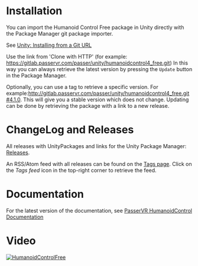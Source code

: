 Installation
============
You can import the Humanoid Control Free package in Unity directly with the Package Manager git package importer.

See [Unity: Installing from a Git URL](https://docs.unity3d.com/Manual/upm-ui-giturl.html)

Use the link from 'Clone with HTTP' (for example: https://gitlab.passervr.com/passer/unity/humanoidcontrol4_free.git)
In this way you can always retrieve the latest version by pressing the `Update` button in the Package Manager.

Optionally, you can use a tag to retrieve a specific version. For example:http://gitlab.passervr.com/passer/unity/humanoidcontrol4_free.git#4.1.0.
This will give you a stable version which does not change. Updating can be done by retrieving the package with a link to a new release.

ChangeLog and Releases
======================
All releases with UnityPackages and links for the Unity Package Manager: [Releases](https://gitlab.passervr.com/passer/unity/humanoidcontrol4_free/-/releases).

An RSS/Atom feed with all releases can be found on the [Tags page](http://gitlab.passervr.com/passer/unity/humanoidcontrol4_free/-/tags). Click on the _Tags feed_ icon in the top-right corner to retrieve the feed.

Documentation
=============
For the latest version of the documentation, see [PasserVR HumanoidControl Documentation](https://passervr.com/apis/HumanoidControl/Unity/index.html)

Video
=====
[![HumanoidControlFree](https://passervr.com/PasserVR/videos/HC4Free.png)](https://passervr.com/PasserVR/videos/HC4Free.mp4)
